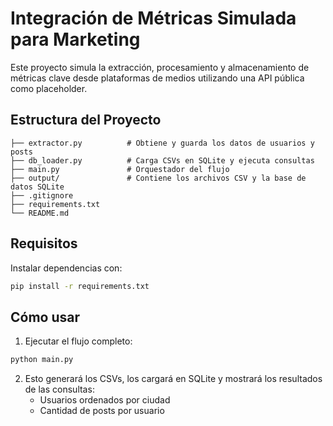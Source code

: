 # Integración de Métricas Simulada para Marketing

Este proyecto simula la extracción, procesamiento y almacenamiento de métricas clave desde plataformas de medios utilizando una API pública como placeholder.

## Estructura del Proyecto

```
├── extractor.py          # Obtiene y guarda los datos de usuarios y posts
├── db_loader.py          # Carga CSVs en SQLite y ejecuta consultas
├── main.py               # Orquestador del flujo
├── output/               # Contiene los archivos CSV y la base de datos SQLite
├── .gitignore
├── requirements.txt
└── README.md
```

## Requisitos

Instalar dependencias con:

```bash
pip install -r requirements.txt
```

##  Cómo usar

1. Ejecutar el flujo completo:

```bash
python main.py
```

2. Esto generará los CSVs, los cargará en SQLite y mostrará los resultados de las consultas:
   - Usuarios ordenados por ciudad
   - Cantidad de posts por usuario




